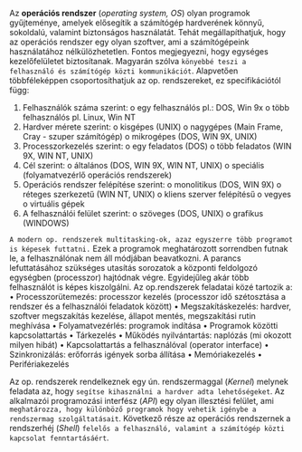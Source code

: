 Az **operációs rendszer** (_operating system, OS_) olyan programok gyűjteménye, amelyek elősegítik a számítógép hardverének könnyű, sokoldalú, valamint biztonságos használatát. Tehát megállapíthatjuk, hogy az operációs rendszer egy olyan szoftver, ami a számítógépeink használatához nélkülözhetetlen. Fontos megjegyezni, hogy egységes kezelőfelületet biztosítanak. Magyarán szólva `könyebbé teszi a felhasználó és számítógép közti kommunikációt`. Alapvetően többféleképpen csoportosíthatjuk az op. rendszereket, ez specifikációtól függ:
1.	Felhasználók száma szerint:
	o	egy felhasználós pl.: DOS, Win 9x
	o	több felhasználós pl. Linux, Win NT
2.	Hardver mérete szerint:
	o	kisgépes (UNIX)
	o	nagygépes (Main Frame, Cray - szuper számítógép)
	o	mikrogépes (DOS, WIN 9X, UNIX)
3.	Processzorkezelés szerint:
	o	egy feladatos (DOS)
	o	több feladatos (WIN 9X, WIN NT, UNIX)
4.	Cél szerint:
	o	általános (DOS, WIN 9X, WIN NT, UNIX)
	o	speciális (folyamatvezérlő operációs rendszerek)
5.	Operációs rendszer felépítése szerint:
	o	monolitikus (DOS, WIN 9X)
	o	réteges szerkezetű (WIN NT, UNIX)
	o	kliens szerver felépítésű
	o	vegyes
	o	virtuális gépek
6.	A felhasználói felület szerint:
	o	szöveges (DOS, UNIX)
	o	grafikus (WINDOWS)

`A modern op. rendszerek multitasking-ok, azaz egyszerre több programot is képesek futtatni.` Ezek a programok meghatározott sorrendben futnak le, a felhasználónak nem áll módjában beavatkozni. A parancs lefuttatásához szükséges utasítás sorozatok a központi feldolgozó egységben (processzor) hajtódnak végre. Egyidejűleg akár több felhasználót is képes kiszolgálni. Az op.rendszerek feladatai közé tartozik a:
•	Processzorütemezés: processzor kezelés (processzor idő szétosztása a rendszer és a felhasználói feladatok között)
•	Megszakításkezelés: hardver, szoftver megszakítás kezelése, állapot mentés, megszakítási rutin meghívása
•	Folyamatvezérlés: programok indítása
•	Programok közötti kapcsolattartás
•	Tárkezelés
•	Működés nyilvántartás: naplózás (mi okozott milyen hibát)
•	Kapcsolattartás a felhasználóval (operator interface)
•	Szinkronizálás: erőforrás igények sorba állítása
•	Memóriakezelés
•	Perifériakezelés

Az op. rendszerek rendelkeznek egy ún. rendszermaggal (_Kernel_) melynek feladata az, hogy `segítse kihasználni a hardver adta lehetőségeket`. Az alkalmazói programozási interfész (_API_) egy olyan illesztési felület, ami `meghatározza, hogy különböző programok hogy vehetik igénybe a rendszermag szolgáltatásait`. Következő része az operációs rendszernek a rendszerhéj (_Shell_) `felelős a felhasználó, valamint a számítógép közti kapcsolat fenntartásáért`.
